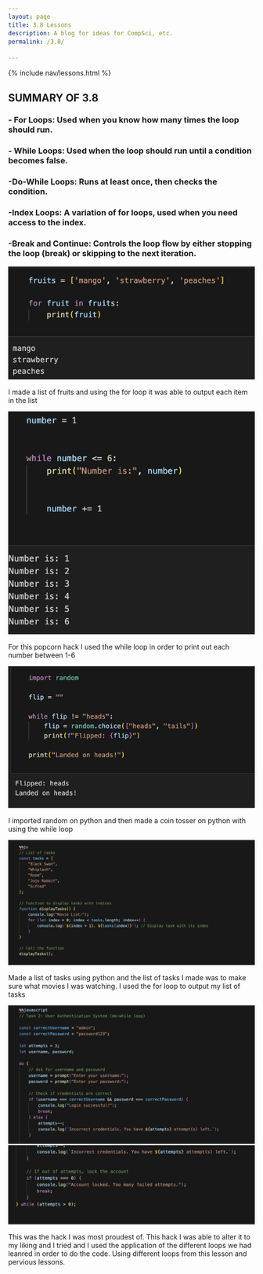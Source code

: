 ```yaml
---
layout: page
title: 3.8 Lessons
description: A blog for ideas for CompSci, etc.
permalink: /3.8/

---
```


{% include nav/lessons.html %}

## SUMMARY OF 3.8 ##

### - For Loops: Used when you know how many times the loop should run.
### - While Loops: Used when the loop should run until a condition becomes false.
### -Do-While Loops:  Runs at least once, then checks the condition.
### -Index Loops: A variation of for loops, used when you need access to the index.
### -Break and Continue: Controls the loop flow by either stopping the loop (break) or skipping to the next iteration.

![alt text](image-39.png)

 I made a list of fruits and using the for loop it was able to output each item in the list

![alt text](image-40.png)

 For this popcorn hack I used the while loop in order to print out each number between 1-6

![alt text](image-41.png)
 
 I imported random on python and then made a coin tosser on python with using the while loop 

![alt text](image-42.png)

 Made a list of tasks using python and the list of tasks I made was to make sure what movies I was watching. I used the for loop to output my list of tasks 

![alt text](image-43.png)
![alt text](image-44.png)

 This was the hack I was most proudest of. This hack I was able to alter it to my liking and  I tried and I used the application of the different loops we had leanred in order to do the code. Using different loops from this lesson and pervious lessons. 


